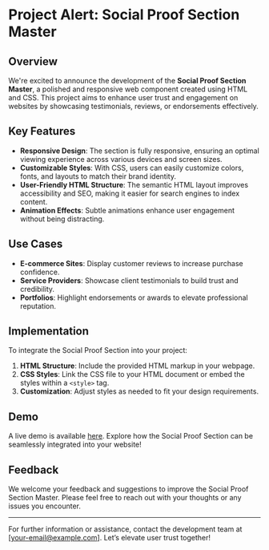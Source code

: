 # Project Alert: Social Proof Section Master

## Overview
We're excited to announce the development of the **Social Proof Section Master**, a polished and responsive web component created using HTML and CSS. This project aims to enhance user trust and engagement on websites by showcasing testimonials, reviews, or endorsements effectively.

## Key Features
- **Responsive Design**: The section is fully responsive, ensuring an optimal viewing experience across various devices and screen sizes.
- **Customizable Styles**: With CSS, users can easily customize colors, fonts, and layouts to match their brand identity.
- **User-Friendly HTML Structure**: The semantic HTML layout improves accessibility and SEO, making it easier for search engines to index content.
- **Animation Effects**: Subtle animations enhance user engagement without being distracting.

## Use Cases
- **E-commerce Sites**: Display customer reviews to increase purchase confidence.
- **Service Providers**: Showcase client testimonials to build trust and credibility.
- **Portfolios**: Highlight endorsements or awards to elevate professional reputation.

## Implementation
To integrate the Social Proof Section into your project:
1. **HTML Structure**: Include the provided HTML markup in your webpage.
2. **CSS Styles**: Link the CSS file to your HTML document or embed the styles within a `<style>` tag.
3. **Customization**: Adjust styles as needed to fit your design requirements.

## Demo
A live demo is available [here](#). Explore how the Social Proof Section can be seamlessly integrated into your website!

## Feedback
We welcome your feedback and suggestions to improve the Social Proof Section Master. Please feel free to reach out with your thoughts or any issues you encounter.

---

For further information or assistance, contact the development team at [your-email@example.com]. Let’s elevate user trust together!
